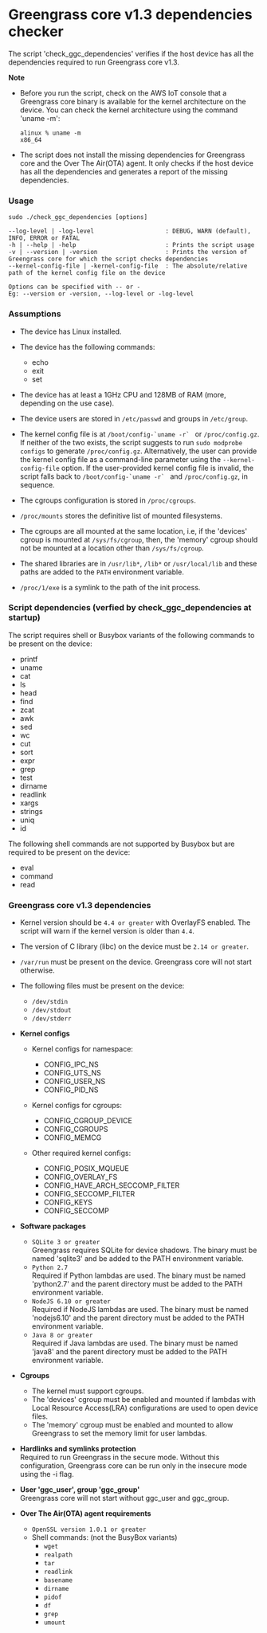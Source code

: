# Greengrass core v1.3 dependencies checker

The script 'check\_ggc\_dependencies' verifies if the host device has all the
dependencies required to run Greengrass core v1.3.


**Note**
* Before you run the script, check on the AWS IoT console that a Greengrass
core binary is available for the kernel architecture on the device. You can
check the kernel architecture using the command 'uname \-m':

     ```
     alinux % uname -m
     x86_64
     ```

* The script does not install the missing dependencies for Greengrass core and
the Over The Air(OTA) agent. It only checks if the host device has all the
dependencies and generates a report of the missing dependencies.


### Usage
```
sudo ./check_ggc_dependencies [options]

--log-level | -log-level                    : DEBUG, WARN (default), INFO, ERROR or FATAL
-h | --help | -help                         : Prints the script usage
-v | --version | -version                   : Prints the version of Greengrass core for which the script checks dependencies
--kernel-config-file | -kernel-config-file  : The absolute/relative path of the kernel config file on the device

Options can be specified with -- or -
Eg: --version or -version, --log-level or -log-level
```

### Assumptions

* The device has Linux installed.

* The device has the following commands:
   * echo
   * exit
   * set

* The device has at least a 1GHz CPU and 128MB of RAM (more, depending
on the use case).

* The device users are stored in `/etc/passwd` and groups in `/etc/group`.

* The kernel config file is at ``/boot/config-`uname -r` `` or `/proc/config.gz`.
If neither of the two exists, the script suggests to run `sudo modprobe configs`
to generate `/proc/config.gz`. Alternatively, the user can provide the kernel config
file as a command-line parameter using the `--kernel-config-file` option. If the
user-provided kernel config file is invalid, the script falls back to
``/boot/config-`uname -r` `` and `/proc/config.gz`, in sequence.

* The cgroups configuration is stored in `/proc/cgroups`.

* `/proc/mounts` stores the definitive list of mounted filesystems.

* The cgroups are all mounted at the same location, i.e, if the 'devices' cgroup
is mounted at `/sys/fs/cgroup`, then, the 'memory' cgroup should not be mounted at
a location other than `/sys/fs/cgroup`.

* The shared libraries are in `/usr/lib*`, `/lib*` or `/usr/local/lib` and these
paths are added to the `PATH` environment variable.

* `/proc/1/exe` is a symlink to the path of the init process.

### Script dependencies (verfied by check_ggc_dependencies at startup)

The script requires shell or Busybox variants of the following commands to
be present on the device:
* printf
* uname
* cat
* ls
* head
* find
* zcat
* awk
* sed
* wc
* cut
* sort
* expr
* grep
* test
* dirname
* readlink
* xargs
* strings
* uniq
* id

The following shell commands are not supported by Busybox but are required to be
present on the device:
* eval
* command
* read

### Greengrass core v1.3 dependencies

* Kernel version should be `4.4 or greater` with OverlayFS enabled. The script
will warn if the kernel version is older than `4.4`.

* The version of C library (libc) on the device must be `2.14 or greater`.

* `/var/run` must be present on the device. Greengrass core will not start
otherwise.

* The following files must be present on the device:
  * `/dev/stdin`
  * `/dev/stdout`
  * `/dev/stderr`

* **Kernel configs**
  * Kernel configs for namespace:
    * CONFIG_IPC_NS
    * CONFIG_UTS_NS
    * CONFIG_USER_NS
    * CONFIG_PID_NS

  * Kernel configs for cgroups:
    * CONFIG_CGROUP_DEVICE
    * CONFIG_CGROUPS
    * CONFIG_MEMCG

  * Other required kernel configs:
    * CONFIG_POSIX_MQUEUE     
    * CONFIG_OVERLAY_FS
    * CONFIG_HAVE_ARCH_SECCOMP_FILTER
    * CONFIG_SECCOMP_FILTER
    * CONFIG_KEYS
    * CONFIG_SECCOMP

* **Software packages**
  * `SQLite 3 or greater`  
  Greengrass requires SQLite for device shadows. The binary must be named
  'sqlite3' and be added to the PATH environment variable.
  * `Python 2.7`  
  Required if Python lambdas are used. The binary must be named 'python2.7'
  and the parent directory must be added to the PATH environment variable.
  * `NodeJS 6.10 or greater`  
  Required if NodeJS lambdas are used. The binary must be named 'nodejs6.10'
  and the parent directory must be added to the PATH environment variable.
  * `Java 8 or greater`  
  Required if Java lambdas are used. The binary must be named 'java8' and
  the parent directory must be added to the PATH environment variable.

* **Cgroups**
  * The kernel must support cgroups.
  * The 'devices' cgroup must be enabled and mounted if lambdas with Local
    Resource Access(LRA) configurations are used to open device files.
  * The 'memory' cgroup must be enabled and mounted to allow Greengrass to
    set the memory limit for user lambdas.

* **Hardlinks and symlinks protection**  
  Required to run Greengrass in the secure mode. Without this configuration,
  Greengrass core can be run only in the insecure mode using the -i flag.

* **User 'ggc_user', group 'ggc_group'**  
  Greengrass core will not start without ggc_user and ggc_group.

* **Over The Air(OTA) agent requirements**
  * `OpenSSL version 1.0.1 or greater`
  * Shell commands: (not the BusyBox variants)
     * `wget`
     * `realpath`
     * `tar`
     * `readlink`
     * `basename`
     * `dirname`
     * `pidof`
     * `df`
     * `grep`
     * `umount`